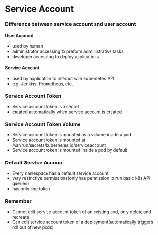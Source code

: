 # Service Account

### Difference between service account and user account
#### User Account
- used by human
- administrator accessing to preform administrative tasks
- developer accessing to deploy applications

#### Service Account
- used by application to interact with kubernetes API
- e.g. Jenkins, Prometheus, etc.

### Service Account Token
- Service account token is a secret
- created automatically when service account is created

### Service Account Token Volume
- Service account token is mounted as a volume inside a pod
- Service account token is mounted at /var/run/secrets/kubernetes.io/serviceaccount
- Service account token is mounted inside a pod by default


### Default Service Account
- Every namespace has a default service account
- very restrictive permissions(only has permission to run basic k8s API queries)
- has only one token

### Remember
- Cannot edit service account token of an existing pod, only delete and recreate
- Can edit service account token of a deployment(automatically triggers roll out of new pods)